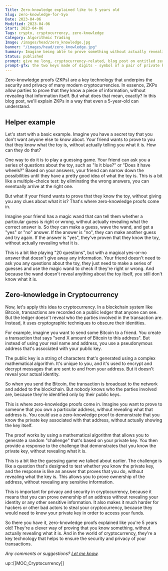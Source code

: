 ```yaml
---
Title: Zero-knowledge explained like to 5 years old
Slug: zero-knowledge-for-5yo
Date: 2023-04-06
Modified: 2023-04-06
Start: 2023-04-06
Tags: crypto, cryptocurrency, zero-knowledge
Category: Algorithmic Trading
Image: /images/head/zero_knowledge.jpg
banner: "/images/head/zero_knowledge.jpg"
Summary: Imagine being able to prove something without actually revealing it. That is the power of zero-knowledge proofs, the technology that keeps your crypto safe.
Status: published
prompt: give me long, cryptocurrency-related, blog post on entitled zero-knowledge explained like to 5yo.
prompt-gfx: the two keys made of digits - symbol of a pair of private keys, keys are background of the connected blocks that symbolise blockchain digital art. 
---
```


Zero-knowledge proofs (ZKPs) are a key technology that underpins the security and privacy of many modern cryptocurrencies. In essence, ZKPs allow parties to prove that they know a piece of information, without revealing that information itself. But what does that mean, exactly? In this blog post, we'll explain ZKPs in a way that even a 5-year-old can understand.

## Helper example
Let's start with a basic example. Imagine you have a secret toy that you don't want anyone else to know about. Your friend wants to prove to you that they know what the toy is, without actually telling you what it is. How can they do that?

One way to do it is to play a guessing game. Your friend can ask you a series of questions about the toy, such as "Is it blue?" or "Does it have wheels?" Based on your answers, your friend can narrow down the possibilities until they have a pretty good idea of what the toy is. This is a bit like a multiple-choice test: by eliminating the wrong answers, you can eventually arrive at the right one.

But what if your friend wants to prove that they know the toy, without giving you any clues about what it is? That's where zero-knowledge proofs come in.

Imagine your friend has a magic wand that can tell them whether a particular guess is right or wrong, without actually revealing what the correct answer is. So they can make a guess, wave the wand, and get a "yes" or "no" answer. If the answer is "no", they can make another guess and try again. If the answer is "yes", they've proven that they know the toy, without actually revealing what it is.

This is a bit like playing "20 questions", but with a magical yes-or-no answer that doesn't give away any information. Your friend doesn't need to ask you any questions about the toy, they just need to make a series of guesses and use the magic wand to check if they're right or wrong. And because the wand doesn't reveal anything about the toy itself, you still don't know what it is.

## Zero-knowledge in Cryptocurrency
Now, let's apply this idea to cryptocurrency. In a blockchain system like Bitcoin, transactions are recorded on a public ledger that anyone can see. But the ledger doesn't reveal who the parties involved in the transaction are. Instead, it uses cryptographic techniques to obscure their identities.

For example, imagine you want to send some Bitcoin to a friend. You create a transaction that says "send X amount of Bitcoin to this address". But instead of using your real name and address, you use a pseudonymous address that's associated with your public key.

The public key is a string of characters that's generated using a complex mathematical algorithm. It's unique to you, and it's used to encrypt and decrypt messages that are sent to and from your address. But it doesn't reveal your actual identity.

So when you send the Bitcoin, the transaction is broadcast to the network and added to the blockchain. But nobody knows who the parties involved are, because they're identified only by their public keys.

This is where zero-knowledge proofs come in. Imagine you want to prove to someone that you own a particular address, without revealing what that address is. You could use a zero-knowledge proof to demonstrate that you know the private key associated with that address, without actually showing the key itself.

The proof works by using a mathematical algorithm that allows you to generate a random "challenge" that's based on your private key. You then provide a response to the challenge that demonstrates that you know the private key, without revealing what it is.

This is a bit like the guessing game we talked about earlier. The challenge is like a question that's designed to test whether you know the private key, and the response is like an answer that proves that you do, without revealing what the key is. This allows you to prove ownership of the address, without revealing any sensitive information.

This is important for privacy and security in cryptocurrency, because it means that you can prove ownership of an address without revealing your identity or any other sensitive information. It also makes it much harder for hackers or other bad actors to steal your cryptocurrency, because they would need to know your private key in order to access your funds.

So there you have it, zero-knowledge proofs explained like you're 5 years old! They're a clever way of proving that you know something, without actually revealing what it is. And in the world of cryptocurrency, they're a key technology that helps to ensure the security and privacy of your transactions.

*Any comments or suggestions? [Let me know](mailto:ksafjan@gmail.com?subject=Blog+post).*

up::[[MOC_Cryptocurrency]]